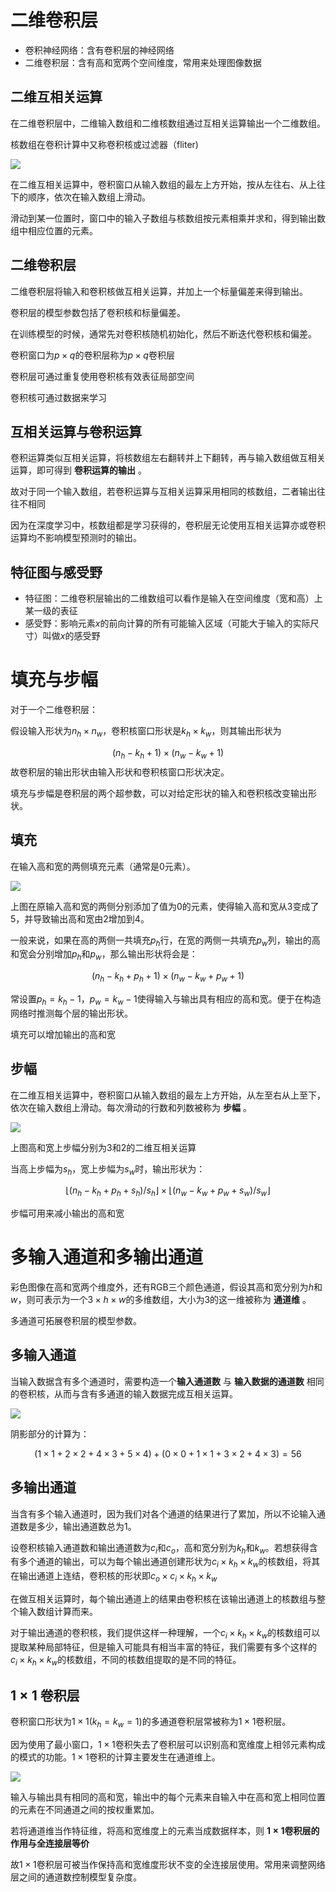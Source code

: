 # 二维卷积层
- 卷积神经网络：含有卷积层的神经网络
- 二维卷积层：含有高和宽两个空间维度，常用来处理图像数据
## 二维互相关运算
在二维卷积层中，二维输入数组和二维核数组通过互相关运算输出一个二维数组。

核数组在卷积计算中又称卷积核或过滤器（fliter)

![](image\5.1_correlation.svg)

在二维互相关运算中，卷积窗口从输入数组的最左上方开始，按从左往右、从上往下的顺序，依次在输入数组上滑动。

滑动到某一位置时，窗口中的输入子数组与核数组按元素相乘并求和，得到输出数组中相应位置的元素。

## 二维卷积层
二维卷积层将输入和卷积核做互相关运算，并加上一个标量偏差来得到输出。

卷积层的模型参数包括了卷积核和标量偏差。

在训练模型的时候，通常先对卷积核随机初始化，然后不断迭代卷积核和偏差。

卷积窗口为$p \times q$的卷积层称为$p \times q$卷积层

卷积层可通过重复使用卷积核有效表征局部空间

卷积核可通过数据来学习

## 互相关运算与卷积运算
卷积运算类似互相关运算，将核数组左右翻转并上下翻转，再与输入数组做互相关运算，即可得到 **卷积运算的输出** 。

故对于同一个输入数组，若卷积运算与互相关运算采用相同的核数组，二者输出往往不相同

因为在深度学习中，核数组都是学习获得的，卷积层无论使用互相关运算亦或卷积运算均不影响模型预测时的输出。

## 特征图与感受野
- 特征图：二维卷积层输出的二维数组可以看作是输入在空间维度（宽和高）上某一级的表征
- 感受野：影响元素$x$的前向计算的所有可能输入区域（可能大于输入的实际尺寸）叫做$x$的感受野

# 填充与步幅
对于一个二维卷积层：

假设输入形状为$n_h \times n_w$，卷积核窗口形状是$k_h \times k_w$，则其输出形状为

$$(n_h-k_h+1) \times (n_w-k_w+1)$$
故卷积层的输出形状由输入形状和卷积核窗口形状决定。

填充与步幅是卷积层的两个超参数，可以对给定形状的输入和卷积核改变输出形状。

## 填充
在输入高和宽的两侧填充元素（通常是0元素）。

![](image\5.2_conv_pad.svg)

上图在原输入高和宽的两侧分别添加了值为0的元素，使得输入高和宽从3变成了5，并导致输出高和宽由2增加到4。

一般来说，如果在高的两侧一共填充$p_h$行，在宽的两侧一共填充$p_w$列，输出的高和宽会分别增加$p_h$和$p_w$，那么输出形状将会是：

$$(n_h-k_h+p_h+1) \times (n_w-k_w+p_w+1)$$

常设置$p_h=k_h-1$，$p_w=k_w-1$使得输入与输出具有相应的高和宽。便于在构造网络时推测每个层的输出形状。

填充可以增加输出的高和宽

## 步幅
在二维互相关运算中，卷积窗口从输入数组的最左上方开始，从左至右从上至下，依次在输入数组上滑动。每次滑动的行数和列数被称为 **步幅** 。

![](image\5.2_conv_stride.svg)

上图高和宽上步幅分别为3和2的二维互相关运算

当高上步幅为$s_h$，宽上步幅为$s_w$时，输出形状为：

$$\lfloor(n_h-k_h+p_h+s_h)/s_h \rfloor \times \lfloor (n_w-k_w+p_w+s_w)/s_w \rfloor$$

步幅可用来减小输出的高和宽

# 多输入通道和多输出通道

彩色图像在高和宽两个维度外，还有RGB三个颜色通道，假设其高和宽分别为$h$和$w$，则可表示为一个$3 \times h \times w$的多维数组，大小为3的这一维被称为 **通道维** 。

多通道可拓展卷积层的模型参数。

## 多输入通道

当输入数据含有多个通道时，需要构造一个**输入通道数** 与 **输入数据的通道数** 相同的卷积核，从而与含有多通道的输入数据完成互相关运算。

![](image\5.3_conv_multi_in.svg)

阴影部分的计算为：

$$(1 \times 1+2 \times 2+4 \times 3+5 \times 4)+(0 \times 0+1 \times 1+3 \times 2+4 \times 3) = 56$$

## 多输出通道

当含有多个输入通道时，因为我们对各个通道的结果进行了累加，所以不论输入通道数是多少，输出通道数总为1。

设卷积核输入通道数和输出通道数为$c_i$和$c_o$，高和宽分别为$k_h$和$k_w$。若想获得含有多个通道的输出，可以为每个输出通道创建形状为$c_i \times k_h \times k_w$的核数组，将其在输出通道上连结，卷积核的形状即$c_o \times c_i \times k_h \times k_w$

在做互相关运算时，每个输出通道上的结果由卷积核在该输出通道上的核数组与整个输入数组计算而来。

对于输出通道的卷积核，我们提供这样一种理解，一个$c_i \times k_h \times k_w$的核数组可以提取某种局部特征，但是输入可能具有相当丰富的特征，我们需要有多个这样的$c_i \times k_h \times k_w$的核数组，不同的核数组提取的是不同的特征。

## $1 \times 1$ 卷积层

卷积窗口形状为$1 \times 1(k_h=k_w=1)$的多通道卷积层常被称为$1 \times 1$卷积层。

因为使用了最小窗口，$1 \times 1$卷积失去了卷积层可以识别高和宽维度上相邻元素构成的模式的功能。$1 \times 1$卷积的计算主要发生在通道维上。

![](image\5.3_conv_1x1.svg)

输入与输出具有相同的高和宽，输出中的每个元素来自输入中在高和宽上相同位置的元素在不同通道之间的按权重累加。

若将通道维当作特征维，将高和宽维度上的元素当成数据样本，则 **$1 \times 1$卷积层的作用与全连接层等价**

故$1 \times 1$卷积层可被当作保持高和宽维度形状不变的全连接层使用。常用来调整网络层之间的通道数控制模型复杂度。


